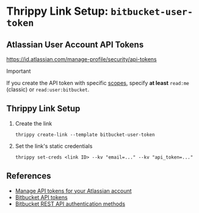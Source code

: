 # Thrippy Link Setup: `bitbucket-user-token`

## Atlassian User Account API Tokens

https://id.atlassian.com/manage-profile/security/api-tokens

> [!IMPORTANT]
> If you create the API token with specific [scopes](https://developer.atlassian.com/cloud/bitbucket/rest/intro/#forge-app-and-api-token-scopes), specify **at least** `read:me` (classic) or `read:user:bitbucket`.

## Thrippy Link Setup

1. Create the link

   ```shell
   thrippy create-link --template bitbucket-user-token
   ```

2. Set the link's static credentials

   ```shell
   thrippy set-creds <link ID> --kv "email=..." --kv "api_token=..."
   ```

## References

- [Manage API tokens for your Atlassian account](https://support.atlassian.com/atlassian-account/docs/manage-api-tokens-for-your-atlassian-account/)
- [Bitbucket API tokens](https://support.atlassian.com/bitbucket-cloud/docs/api-tokens/)
- [Bitbucket REST API authentication methods](https://developer.atlassian.com/cloud/bitbucket/rest/intro/#api-tokens)

